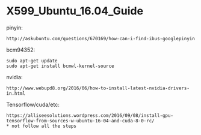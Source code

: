 # X599_Ubuntu_16.04_Guide
pinyin:

    http://askubuntu.com/questions/670169/how-can-i-find-ibus-googlepinyin

bcm94352: 

    sudo apt-get update
    sudo apt-get install bcmwl-kernel-source
  
nvidia:

    http://www.webupd8.org/2016/06/how-to-install-latest-nvidia-drivers-in.html
    
Tensorflow/cuda/etc:

    https://alliseesolutions.wordpress.com/2016/09/08/install-gpu-tensorflow-from-sources-w-ubuntu-16-04-and-cuda-8-0-rc/
    * not follow all the steps
